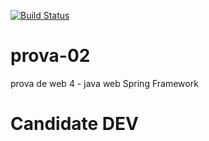 [![Build Status](https://travis-ci.org/MarcusViniciusCavalcanti/prova-02.svg?branch=master)](https://travis-ci.org/MarcusViniciusCavalcanti/prova-02)
# prova-02
prova de web 4 - java web Spring Framework 

# Candidate DEV
